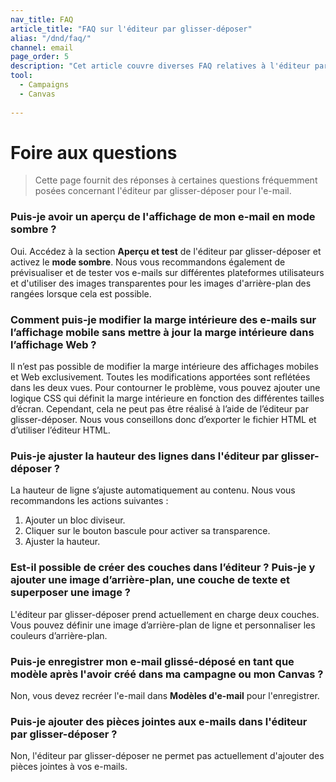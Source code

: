 ```yaml
---
nav_title: FAQ
article_title: "FAQ sur l'éditeur par glisser-déposer"
alias: "/dnd/faq/"
channel: email
page_order: 5
description: "Cet article couvre diverses FAQ relatives à l'éditeur par glisser-déposer."
tool: 
  - Campaigns
  - Canvas
  
---
```


# Foire aux questions

> Cette page fournit des réponses à certaines questions fréquemment posées concernant l'éditeur par glisser-déposer pour l'e-mail.

### Puis-je avoir un aperçu de l'affichage de mon e-mail en mode sombre ?

Oui. Accédez à la section **Aperçu et test** de l'éditeur par glisser-déposer et activez le **mode sombre**. Nous vous recommandons également de prévisualiser et de tester vos e-mails sur différentes plateformes utilisateurs et d'utiliser des images transparentes pour les images d'arrière-plan des rangées lorsque cela est possible. 

### Comment puis-je modifier la marge intérieure des e-mails sur l’affichage mobile sans mettre à jour la marge intérieure dans l’affichage Web ?

Il n’est pas possible de modifier la marge intérieure des affichages mobiles et Web exclusivement. Toutes les modifications apportées sont reflétées dans les deux vues. Pour contourner le problème, vous pouvez ajouter une logique CSS qui définit la marge intérieure en fonction des différentes tailles d’écran. Cependant, cela ne peut pas être réalisé à l’aide de l’éditeur par glisser-déposer. Nous vous conseillons donc d’exporter le fichier HTML et d’utiliser l’éditeur HTML.

### Puis-je ajuster la hauteur des lignes dans l'éditeur par glisser-déposer ?

La hauteur de ligne s’ajuste automatiquement au contenu. Nous vous recommandons les actions suivantes :
1. Ajouter un bloc diviseur.
2. Cliquer sur le bouton bascule pour activer sa transparence.
3. Ajuster la hauteur.

### Est-il possible de créer des couches dans l’éditeur ? Puis-je y ajouter une image d’arrière-plan, une couche de texte et superposer une image ?

L'éditeur par glisser-déposer prend actuellement en charge deux couches. Vous pouvez définir une image d’arrière-plan de ligne et personnaliser les couleurs d’arrière-plan.

### Puis-je enregistrer mon e-mail glissé-déposé en tant que modèle après l'avoir créé dans ma campagne ou mon Canvas ?

Non, vous devez recréer l'e-mail dans **Modèles d'e-mail** pour l'enregistrer.

### Puis-je ajouter des pièces jointes aux e-mails dans l'éditeur par glisser-déposer ?

Non, l'éditeur par glisser-déposer ne permet pas actuellement d'ajouter des pièces jointes à vos e-mails.
